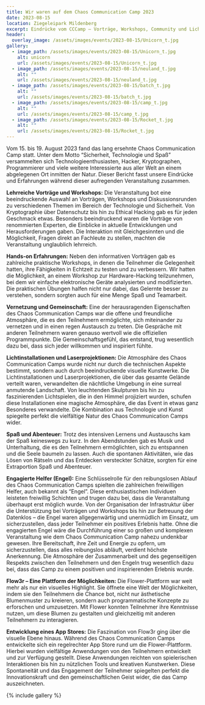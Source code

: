 ```yaml
---
title: Wir waren auf dem Chaos Communication Camp 2023
date: 2023-08-15
location: Ziegeleipark Mildenberg
excerpt: Eindrücke vom CCCamp – Vorträge, Workshops, Community und Lichtinstallationen.
header:
  overlay_image: /assets/images/events/2023-08-15/Unicorn_t.jpg
gallery:
  - image_path: /assets/images/events/2023-08-15/Unicorn_t.jpg
    alt: unicorn
    url: /assets/images/events/2023-08-15/Unicorn_t.jpg
  - image_path: /assets/images/events/2023-08-15/neuland_t.jpg
    alt: ""
    url: /assets/images/events/2023-08-15/neuland_t.jpg
  - image_path: /assets/images/events/2023-08-15/batch_t.jpg
    alt: ""
    url: /assets/images/events/2023-08-15/batch_t.jpg
  - image_path: /assets/images/events/2023-08-15/camp_t.jpg
    alt: ""
    url: /assets/images/events/2023-08-15/camp_t.jpg
  - image_path: /assets/images/events/2023-08-15/Rocket_t.jpg
    alt: ""
    url: /assets/images/events/2023-08-15/Rocket_t.jpg
---
```

Vom 15. bis 19. August 2023 fand das lang ersehnte Chaos Communication Camp statt. Unter dem Motto “Sicherheit, Technologie und Spaß” versammelten sich Technologieenthusiasten, Hacker, Kryptographen, Programmierer und viele weitere Interessierte aus aller Welt an einem abgelegenen Ort inmitten der Natur. Dieser Bericht fasst unsere Eindrücke und Erfahrungen während dieser aufregenden Veranstaltung zusammen.

**Lehrreiche Vorträge und Workshops:** Die Veranstaltung bot eine beeindruckende Auswahl an Vorträgen, Workshops und Diskussionsrunden zu verschiedenen Themen im Bereich der Technologie und Sicherheit. Von Kryptographie über Datenschutz bis hin zu Ethical Hacking gab es für jeden Geschmack etwas. Besonders beeindruckend waren die Vorträge von renommierten Experten, die Einblicke in aktuelle Entwicklungen und Herausforderungen gaben. Die Interaktion mit Gleichgesinnten und die Möglichkeit, Fragen direkt an Fachleute zu stellen, machten die Veranstaltung unglaublich lehrreich.

**Hands-on Erfahrungen:** Neben den informativen Vorträgen gab es zahlreiche praktische Workshops, in denen die Teilnehmer die Gelegenheit hatten, ihre Fähigkeiten in Echtzeit zu testen und zu verbessern. Wir hatten die Möglichkeit, an einem Workshop zur Hardware-Hacking teilzunehmen, bei dem wir einfache elektronische Geräte analysierten und modifizierten. Die praktischen Übungen halfen nicht nur dabei, das Gelernte besser zu verstehen, sondern sorgten auch für eine Menge Spaß und Teamarbeit.

**Vernetzung und Gemeinschaft:** Eine der herausragenden Eigenschaften des Chaos Communication Camps war die offene und freundliche Atmosphäre, die es den Teilnehmern ermöglichte, sich miteinander zu vernetzen und in einen regen Austausch zu treten. Die Gespräche mit anderen Teilnehmern waren genauso wertvoll wie die offiziellen Programmpunkte. Die Gemeinschaftsgefühl, das entstand, trug wesentlich dazu bei, dass sich jeder willkommen und inspiriert fühlte.

**Lichtinstallationen und Laserprojektionen:** Die Atmosphäre des Chaos Communication Camps wurde nicht nur durch die technischen Aspekte bestimmt, sondern auch durch beeindruckende visuelle Kunstwerke. Die Lichtinstallationen und Laserprojektionen, die über das gesamte Gelände verteilt waren, verwandelten die nächtliche Umgebung in eine surreal anmutende Landschaft. Von leuchtenden Skulpturen bis hin zu faszinierenden Lichtspielen, die in den Himmel projiziert wurden, schufen diese Installationen eine magische Atmosphäre, die das Event in etwas ganz Besonderes verwandelte. Die Kombination aus Technologie und Kunst spiegelte perfekt die vielfältige Natur des Chaos Communication Camps wider.

**Spaß und Abenteuer:** Trotz des intensiven Lernens und Austauschs kam der Spaß keineswegs zu kurz. In den Abendstunden gab es Musik und Unterhaltung, die es den Teilnehmern ermöglichten, sich zu entspannen und die Seele baumeln zu lassen. Auch die spontanen Aktivitäten, wie das Lösen von Rätseln und das Entdecken versteckter Schätze, sorgten für eine Extraportion Spaß und Abenteuer.

**Engagierte Helfer (Engel):** Eine Schlüsselrolle für den reibungslosen Ablauf des Chaos Communication Camps spielten die zahlreichen freiwilligen Helfer, auch bekannt als “Engel”. Diese enthusiastischen Individuen leisteten freiwillig Schichten und trugen dazu bei, dass die Veranstaltung überhaupt erst möglich wurde. Von der Organisation der Infrastruktur über die Unterstützung bei Vorträgen und Workshops bis hin zur Betreuung der Datenklos – die Engel waren allgegenwärtig und unermüdlich im Einsatz, um sicherzustellen, dass jeder Teilnehmer ein positives Erlebnis hatte. Ohne die engagierten Engel wäre die Durchführung einer so großen und komplexen Veranstaltung wie dem Chaos Communication Camp nahezu undenkbar gewesen. Ihre Bereitschaft, ihre Zeit und Energie zu opfern, um sicherzustellen, dass alles reibungslos abläuft, verdient höchste Anerkennung. Die Atmosphäre der Zusammenarbeit und des gegenseitigen Respekts zwischen den Teilnehmern und den Engeln trug wesentlich dazu bei, dass das Camp zu einem positiven und inspirierenden Erlebnis wurde.

**Flow3r – Eine Plattform der Möglichkeiten:** Die Flower-Plattform war weit mehr als nur ein visuelles Highlight. Sie öffnete eine Welt der Möglichkeiten, indem sie den Teilnehmern die Chance bot, nicht nur ästhetische Blumenmuster zu kreieren, sondern auch programmatische Konzepte zu erforschen und umzusetzen. Mit Flower konnten Teilnehmer ihre Kenntnisse nutzen, um diese Blumen zu gestalten und gleichzeitig mit anderen Teilnehmern zu interagieren.

**Entwicklung eines App Stores:** Die Faszination von Flow3r ging über die visuelle Ebene hinaus. Während des Chaos Communication Camps entwickelte sich ein regelrechter App Store rund um die Flower-Plattform. Hierbei wurden vielfältige Anwendungen von den Teilnehmern entwickelt und zur Verfügung gestellt. Diese Anwendungen reichten von spielerischen Interaktionen bis hin zu nützlichen Tools und kreativen Kunstwerken. Diese Spontaneität und das Engagement der Teilnehmer spiegelten perfekt die Innovationskraft und den gemeinschaftlichen Geist wider, die das Camp auszeichneten.

{% include gallery %}
